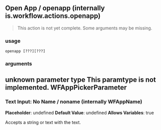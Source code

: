 
## Open App / openapp (internally is.workflow.actions.openapp)

> This action is not yet complete. Some arguments may be missing.

### usage
`openapp [???][???]`

### arguments
unknown parameter type This paramtype is not implemented. WFAppPickerParameter
---
### Text Input: No Name / noname (internally WFAppName)
**Placeholder**: undefined
**Default Value**: undefined
**Allows Variables**: true


Accepts a string 
or text
with the text.
